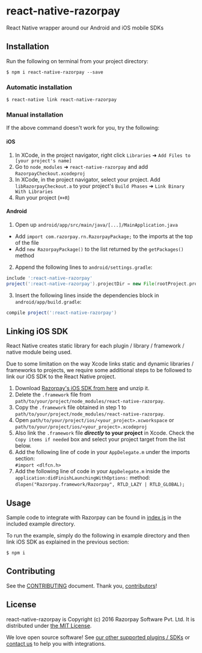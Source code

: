 # react-native-razorpay

React Native wrapper around our Android and iOS mobile SDKs

## Installation

Run the following on terminal from your project directory:

`$ npm i react-native-razorpay --save`

### Automatic installation

`$ react-native link react-native-razorpay`

### Manual installation

If the above command doesn't work for you, try the following:

#### iOS

1. In XCode, in the project navigator, right click `Libraries` ➜
`Add Files to [your project's name]`
2. Go to `node_modules` ➜ `react-native-razorpay` and add `RazorpayCheckout.xcodeproj`
3. In XCode, in the project navigator, select your project. Add
`libRazorpayCheckout.a` to your project's `Build Phases` ➜ `Link Binary With Libraries`
4. Run your project (`⌘+R`)

#### Android

1. Open up `android/app/src/main/java/[...]/MainApplication.java`
  - Add `import com.razorpay.rn.RazorpayPackage;` to the imports at the top of
  the file
  - Add `new RazorpayPackage()` to the list returned by the `getPackages()` method
2. Append the following lines to `android/settings.gradle`:
```gradle
include ':react-native-razorpay'
project(':react-native-razorpay').projectDir = new File(rootProject.projectDir,   '../node_modules/react-native-razorpay/android')
```
3. Insert the following lines inside the dependencies block in
`android/app/build.gradle`:
```gradle
compile project(':react-native-razorpay')
```

## Linking iOS SDK

React Native creates static library for each plugin / library / framework / native module being used.

Due to some limitation on the way Xcode links static and dynamic 
libraries / frameworks to projects, we require some additional
steps to be followed to link our iOS SDK to the React Native project.

1. Download [Razorpay's iOS SDK from here][ios-docs] and unzip it.
2. Delete the `.framework` file from
`path/to/your/project/node_modules/react-native-razorpay`.
3. Copy the `.framework` file obtained in step 1 to
`path/to/your/project/node_modules/react-native-razorpay`.
4. Open `path/to/your/project/ios/<your_project>.xcworkspace` or
`path/to/your/project/ios/<your_project>.xcodeproj`
5. Also link the `.framework` file **_directly_ to your project** in Xcode. Check the
 `Copy items if needed` box and select your project target from the list below.
6. Add the following line of code in your `AppDelegate.m` under the imports section:  
`#import <dlfcn.h>`
7. Add the following line of code in your `AppDelegate.m` inside the
`application:didFinishLaunchingWithOptions:` method:  
`dlopen("Razorpay.framework/Razorpay", RTLD_LAZY | RTLD_GLOBAL);`

## Usage

Sample code to integrate with Razorpay can be found in 
[index.js][index.js] in the included example directory.

To run the example, simply do the following in example directory and then
link iOS SDK as explained in the previous section:

`$ npm i`

## Contributing

See the [CONTRIBUTING] document. Thank you, [contributors]!

## License

react-native-razorpay is Copyright (c) 2016 Razorpay Software Pvt. Ltd.
It is distributed under [the MIT License][LICENSE].

We love open source software!
See [our other supported plugins / SDKs][integrations]
or [contact us][contact] to help you with integrations.

[integrations]: https://razorpay.com/integrations "List of our integrations"
[contact]: mailto:integrations@razorpay.com?subject=Help%20with%20React%20Native "Send us a mail"
[CONTRIBUTING]: CONTRIBUTING.md "Our contributings guidelines"
[contributors]: https://github.com/razorpay/react-native-razorpay/graphs/contributors "List of contributors"
[LICENSE]: /LICENSE "MIT License"
[index.js]: example/index.js "index.js"
[ios-docs]: https://docs.razorpay.com/v1/page/ios-integration "Documentation for the iOS Integration"